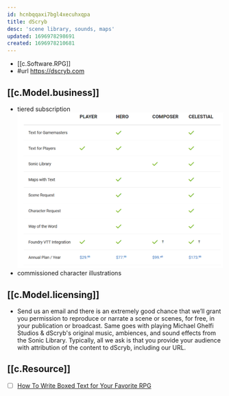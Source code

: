 ```yaml
---
id: hcnbqqaxi7bgl4xecuhxqpa
title: dScryb
desc: 'scene library, sounds, maps'
updated: 1696978298691
created: 1696978210681
---
```


- [[c.Software.RPG]]
- #url https://dscryb.com

## [[c.Model.business]]

- tiered subscription
![](/assets/images/2023-10-10-16-03-56.png)
- commissioned character illustrations

## [[c.Model.licensing]]

- Send us an email and there is an extremely good chance that we’ll grant you permission to reproduce or narrate a scene or scenes, for free, in your publication or broadcast. Same goes with playing Michael Ghelfi Studios & dScryb's original music, ambiences, and sound effects from the Sonic Library. Typically, all we ask is that you provide your audience with attribution of the content to dScryb, including our URL.

## [[c.Resource]]

- [ ] [How To Write Boxed Text for Your Favorite RPG](https://dscryb.com/thinking-inside-the-box/)